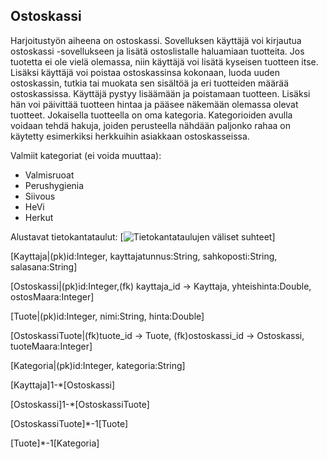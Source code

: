 ## Ostoskassi 
 Harjoitustyön aiheena on ostoskassi. Sovelluksen käyttäjä voi kirjautua
ostoskassi -sovellukseen ja lisätä ostoslistalle haluamiaan tuotteita. Jos 
tuotetta ei ole vielä olemassa, niin käyttäjä voi lisätä kyseisen tuotteen 
itse. Lisäksi käyttäjä voi poistaa ostoskassinsa kokonaan, luoda uuden 
ostoskassin, tutkia tai muokata sen sisältöä ja eri tuotteiden määrää ostoskassissa.
Käyttäjä pystyy lisäämään ja poistamaan tuotteen. 
Lisäksi hän voi päivittää tuotteen hintaa ja pääsee näkemään olemassa olevat tuotteet.
Jokaisella tuotteella on oma kategoria. Kategorioiden avulla voidaan 
tehdä hakuja, joiden perusteella nähdään paljonko rahaa on käytetty
esimerkiksi herkkuihin asiakkaan ostoskasseissa.

Valmiit kategoriat (ei voida muuttaa):
* Valmisruoat
* Perushygienia
* Siivous
* HeVi
* Herkut
 
Alustavat tietokantataulut:
[![Tietokantataulujen väliset suhteet](/Tsoha_2019/tietokantataulu.png)]

[Kayttaja|(pk)id:Integer, kayttajatunnus:String, sahkoposti:String, salasana:String]

[Ostoskassi|(pk)id:Integer,(fk) kayttaja_id -> Kayttaja, yhteishinta:Double, ostosMaara:Integer]

[Tuote|(pk)id:Integer, nimi:String, hinta:Double]

[OstoskassiTuote|(fk)tuote_id -> Tuote, (fk)ostoskassi_id -> Ostoskassi, tuoteMaara:Integer]

[Kategoria|(pk)id:Integer, kategoria:String]

[Kayttaja]1-*[Ostoskassi]

[Ostoskassi]1-*[OstoskassiTuote]

[OstoskassiTuote]*-1[Tuote]

[Tuote]*-1[Kategoria]
